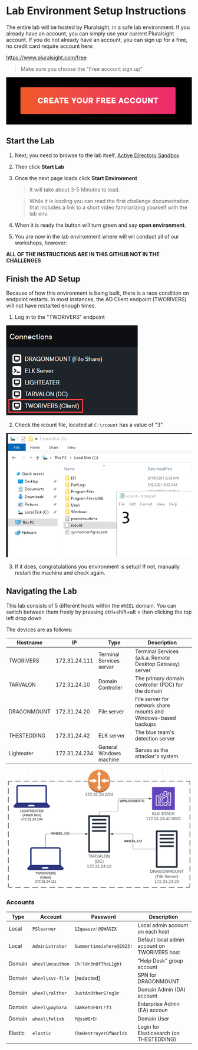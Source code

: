# Lab Environment Setup Instructions

The entire lab will be hosted by Pluralsight, in a safe lab environment.  If you already have an account, you can simply use your current Pluralsight account.  If you do not already have an account, you can sign up for a free, no credit card require account here:

https://www.pluralsight.com/free

> Make sure you choose the "Free account sign up"

![Free Account Button](./create-free-account-pluralsight.png)

## Start the Lab

1. Next, you need to browse to the lab itself, [Active Directory Sandbox](https://app.pluralsight.com/labs/detail/3942ee4b-8b01-4001-a731-c7b447e217c0/toc)

2. Then click **Start Lab**

3. Once the next page loads click **Start Environment**

    > It will take about 3-5 Minutes to load. 

    > While it is loading you can read the first challenge documentation that includes a link to a short video familiarizing yourself with the lab env.

4. When it is ready the button will turn green and say **open environment**. 

5. You are now in the lab environment where will wil conduct all of our workshops,   however:  

**ALL OF THE INSTRUCTIONS ARE IN THIS GITHUB NOT IN THE CHALLENGES**

## Finish the AD Setup

Because of how this environment is being built, there is a race condition on endpoint restarts. In most instances, the AD Client endpoint (TWORIVERS) will not have restarted enough times.

1. Log in to the "TWORIVERS" endpoint

![](./connections-client.png)

2. Check the rcount file, located at `C:\rcount` has a value of "3"

![](./rcount.png)

3. If it does, congratulations you environment is setup! If not, manually restart the machine and check again.

## Navigating the Lab

This lab consists of 5 different hosts within the `WHEEL` domain. You can switch between them freely by pressing ctrl+shift+alt > then clicking the top left drop down.

The devices are as follows:

| Hostname | IP | Type | Description |
| ---- | ---- | ---- | ---- |
| TWORIVERS | 172.31.24.111 | Terminal Services server | Terminal Services (a.k.a. Remote Desktop Gateway) server |
| TARVALON | 172.31.24.10 | Domain Controller | The primary domain controller (PDC) for the domain |
| DRAGONMOUNT | 172.31.24.20 | File server | File server for network share mounts and Windows-based backups |
| THESTEDDING | 172.31.24.42 | ELK server | The blue team's detection server |
| Lighteater | 172.31.24.234 | General Windows machine | Serves as the attacker's system |

![](./AD-Network-Diagram.png)

### Accounts

| Type | Account | Password | Description |
| ---- | ---- | ---- | ---- |
| Local | `PSlearner` | `12qwaszx!@QWASZX` | Local admin account on each host |
| Local | `Administrator` | `Summertimeishere@2023!` | Default local admin account on TWORIVERS host |
| Domain | `wheel\mcauthon` | `Ch!ldr3nOfTheL1ght` | "Help Desk" group account |
| Domain | `wheel\svc-file` | [redacted] | SPN for DRAGONMOUNT |
| Domain | `wheel\ralthor` | `JustAn0therG!ng3r` | Domain Admin (DA) account |
| Domain | `wheel\paybara` | `IAmKetoF0rL!f3` | Enterprise Admin (EA) accoun |
| Domain | `wheel\felixb`  | `P@ssW0rD!` | Domain User |
| Elastic | `elastic` | `TheDestroyerOfWorlds` | Login for Elasticsearch (on THESTEDDING) |
